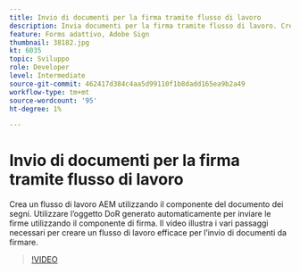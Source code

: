 ```yaml
---
title: Invio di documenti per la firma tramite flusso di lavoro
description: Invia documenti per la firma tramite flusso di lavoro. Crea un flusso di lavoro AEM utilizzando il componente del documento dei segni. Utilizzare l’oggetto DoR generato automaticamente per inviare le firme utilizzando il componente di firma. Il video illustra i vari passaggi necessari per creare un flusso di lavoro efficace per l’invio di documenti da firmare.
feature: Forms adattivo, Adobe Sign
thumbnail: 38182.jpg
kt: 6035
topic: Sviluppo
role: Developer
level: Intermediate
source-git-commit: 462417d384c4aa5d99110f1b8dadd165ea9b2a49
workflow-type: tm+mt
source-wordcount: '95'
ht-degree: 1%

---
```


# Invio di documenti per la firma tramite flusso di lavoro

Crea un flusso di lavoro AEM utilizzando il componente del documento dei segni. Utilizzare l’oggetto DoR generato automaticamente per inviare le firme utilizzando il componente di firma.
Il video illustra i vari passaggi necessari per creare un flusso di lavoro efficace per l’invio di documenti da firmare.

>[!VIDEO](https://video.tv.adobe.com/v/38182/?quality=9&learn=on)